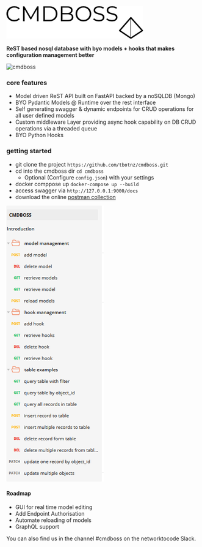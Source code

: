 ![cmdboss](cmdboss-1.PNG)

**ReST based nosql database with byo models + hooks that makes configuration management better**

![cmdboss](cboss-1.gif)

### core features
- Model driven ReST API built on FastAPI backed by a noSQLDB (Mongo)
- BYO Pydantic Models @ Runtime over the rest interface
- Self generating swagger & dynamic endpoints for CRUD operations for all user defined models
- Custom middleware Layer providing async hook capability on DB CRUD operations via a threaded queue
- BYO Python Hooks


### getting started
- git clone the project ``` https://github.com/tbotnz/cmdboss.git ```
- cd into the cmdboss dir ```cd cmdboss ```
  -  Optional (Configure ```config.json```) with your settings
- docker comppose up ```docker-compose up --build```
- access swagger via ```http://127.0.0.1:9000/docs```
- download the online [postman collection](https://documenter.getpostman.com/view/2391814/TzRPjV5h)

![pman](cboss-pman.PNG)

#### Roadmap
- GUI for real time model editing
- Add Endpoint Authorisation
- Automate reloading of models
- GraphQL support

You can also find us in the channel #cmdboss on the networktocode Slack.

